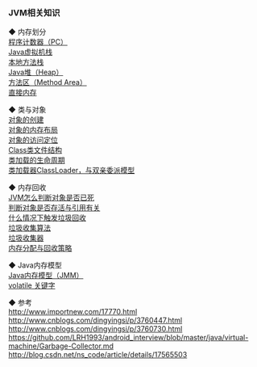 ### JVM相关知识

◆ 内存划分  
[程序计数器（PC）](memory/pc.md)  
[Java虚拟机栈](memory/stack.md)    
[本地方法栈](memory/native_stack.md)  
[Java堆（Heap）](memory/heap.md)    
[方法区（Method Area）](memory/method_area.md)  
[直接内存](memory/direct_memory.md)  


◆ 类与对象  
[对象的创建](class_loader/create_object.md)  
[对象的内存布局](class_loader/object_info.md)  
[对象的访问定位](class_loader/object_access_location.md)  
[Class类文件结构](class_file_structure/class_file_structure.md)    
[类加载的生命周期](class_load_lifecye/class_load_lifecye.md)  
[类加载器ClassLoader，与双亲委派模型](class_loader/class_loader.md)      


◆ 内存回收  
[JVM怎么判断对象是否已死](gc/class_lifecycle.md)  
[判断对象是否存活与引用有关](gc/reference.md)   
[什么情况下触发垃圾回收](gc/trigger.md)  
[垃圾收集算法](gc/garbage_collection.md)   
[垃圾收集器](gc/garbage_coloector.md)   
[内存分配与回收策略](gc/memory_generation_recycle.md)  


◆ Java内存模型  
[Java内存模型（JMM）](jvm_library/jmm_basic_concept.md)  
[volatile 关键字](jvm_library/volatile.md)  


◆ 参考  
http://www.importnew.com/17770.html  
http://www.cnblogs.com/dingyingsi/p/3760447.html  
http://www.cnblogs.com/dingyingsi/p/3760730.html  
https://github.com/LRH1993/android_interview/blob/master/java/virtual-machine/Garbage-Collector.md  
http://blog.csdn.net/ns_code/article/details/17565503  

